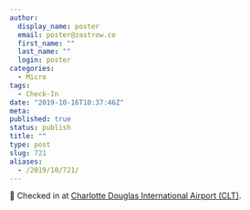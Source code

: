 ```yaml
---
author:
  display_name: poster
  email: poster@zastrow.co
  first_name: ""
  last_name: ""
  login: poster
categories:
  - Micro
tags:
  - Check-In
date: "2019-10-16T10:37:46Z"
meta:
published: true
status: publish
title: ""
type: post
slug: 721
aliases:
  - /2019/10/721/
---
```

<p><span>📍</span> Checked in at  <a href="http://4sq.com/1xe40b">Charlotte Douglas International Airport (CLT)</a>.</p>

